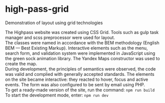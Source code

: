 # high-pass-grid
Demonstration of layout using grid technologies 
<p>
The Highpass website was created using CSS Grid. Tools such as gulp task manager and scss preprocessor were used for layout.<br>
The classes were named in accordance with the BEM methodology (English BEM — Best Existing Markup). Interactive elements such as the menu, search form, and validation system were implemented in JavaScript using the green sock animation library. The Yandex Maps constructor was used to create the map.<br>
During development, the principles of semantics were observed, the code was valid and complied with generally accepted standards. The elements on the site became interactive: they reacted to hover, focus and active events. The form was also configured to be sent by email using PHP.<br>
To get a ready-made version of the site, run the command:
<code>npm run build</code>
To start the development mode, enter:
<code>npm run dev</code>
</p>
